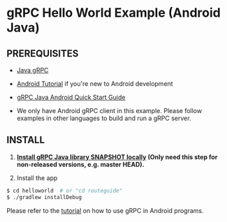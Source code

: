 gRPC Hello World Example (Android Java)
========================

PREREQUISITES
-------------
- [Java gRPC](https://github.com/grpc/grpc-java)

- [Android Tutorial](https://developer.android.com/training/basics/firstapp/index.html) if you're new to Android development

- [gRPC Java Android Quick Start Guide](https://grpc.io/docs/quickstart/android.html)

- We only have Android gRPC client in this example. Please follow examples in other languages to build and run a gRPC server.

INSTALL
-------

1. **[Install gRPC Java library SNAPSHOT locally](../../COMPILING.md) (Only need this step for non-released versions, e.g. master HEAD).**

2. Install the app
```sh
$ cd helloworld  # or "cd routeguide"
$ ./gradlew installDebug
```

Please refer to the
[tutorial](https://grpc.io/docs/tutorials/basic/android.html) on
how to use gRPC in Android programs.
